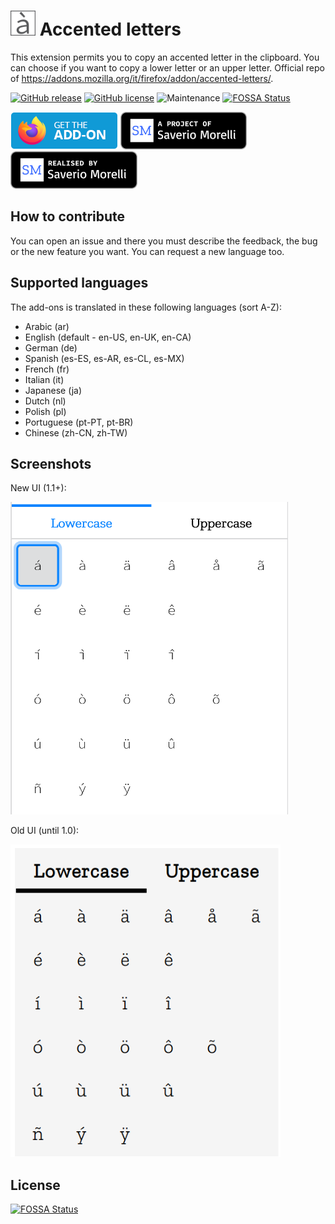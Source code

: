 # <img src="img/icon-dark-96.png" width="40px" alt=""></img> Accented letters
This extension permits you to copy an accented letter in the clipboard. You can choose if you want to copy a lower letter or an upper letter.
Official repo of https://addons.mozilla.org/it/firefox/addon/accented-letters/.

[![GitHub release](https://img.shields.io/github/release/Sav22999/accented-letters-addons.svg)](https://github.com/Sav22999/emoji/releases/) [![GitHub license](https://img.shields.io/github/license/Sav22999/accented-letters-addons.svg)](https://github.com/Sav22999/accented-letters-addons/blob/master/LICENSE) ![Maintenance](https://img.shields.io/badge/Maintained%3F-yes-green.svg)
[![FOSSA Status](https://app.fossa.io/api/projects/git%2Bgithub.com%2FSav22999%2Faccented-letters-addons.svg?type=shield)](https://app.fossa.io/projects/git%2Bgithub.com%2FSav22999%2Faccented-letters-addons?ref=badge_shield)

[<img src="img/badge.png" height="60px">](https://addons.mozilla.org/it/firefox/addon/accented-letters/) [<img src="img/a-project-of.png" height="60px" />](https://saveriomorelli.com) [<img src="img/realised-by.png" height="60px" />](https://saveriomorelli.com)

## How to contribute
You can open an issue and there you must describe the feedback, the bug or the new feature you want. You can request a new language too.

## Supported languages

The add-ons is translated in these following languages (sort A-Z):

- Arabic (ar)
- English (default - en-US, en-UK, en-CA)
- German (de)
- Spanish (es-ES, es-AR, es-CL, es-MX)
- French (fr)
- Italian (it)
- Japanese (ja)
- Dutch (nl)
- Polish (pl)
- Portuguese (pt-PT, pt-BR)
- Chinese (zh-CN, zh-TW)

## Screenshots

New UI (1.1+):

<img src="screenshots/screenshot_new.png" alt="screenshot new UI" height="500px" />&nbsp;

Old UI (until 1.0):

<img src="screenshots/screenshot_old.png" alt="screenshot old" height="500px" />

## License
[![FOSSA Status](https://app.fossa.io/api/projects/git%2Bgithub.com%2FSav22999%2Faccented-letters-addons.svg?type=large)](https://app.fossa.io/projects/git%2Bgithub.com%2FSav22999%2Faccented-letters-addons?ref=badge_large)